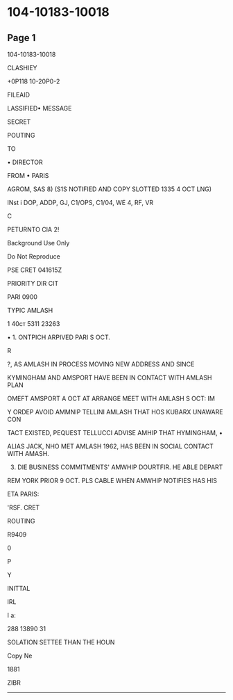 # 104-10183-10018

## Page 1

104-10183-10018

CLASHIEY

+0P118 10-20P0-2

FILEAID

LASSIFIED• MESSAGE

SECRET

POUTING

TO

• DIRECTOR

FROM • PARIS

AGROM, SAS 8) (S1S NOTIFIED AND COPY SLOTTED 1335 4 OCT LNG)

INst i DOP, ADDP, GJ, C1/OPS, C1/04, WE 4, RF, VR

C

PETURNTO CIA 2!

Background Use Only

Do Not Reproduce

PSE CRET 041615Z

PRIORITY DIR CIT

PARI 0900

TYPIC AMLASH

1 40ст 5311 23263

• 1. ONTPICH ARPIVED PARI S OCT.

R

?, AS AMLASH IN PROCESS MOVING NEW ADDRESS AND SINCE

KYMINGHAM AND AMSPORT HAVE BEEN IN CONTACT WITH AMLASH PLAN

OMEFT AMSPORT A OCT AT ARRANGE MEET WITH AMLASH S OCT: IM

Y ORDEP AVOID AMMNIP TELLINI AMLASH THAT HOS KUBARX UNAWARE CON

TACT EXISTED, PEQUEST TELLUCCI ADVISE AMHIP THAT HYMINGHAM, •

ALIAS JACK, NHO MET AMLASH 1962, HAS BEEN IN SOCIAL CONTACT WITH AMASH.

3. DIE BUSINESS COMMITMENTS' AMWHIP DOURTFIR. HE ABLE DEPART

REM YORK PRIOR 9 OCT. PLS CABLE WHEN AMWHIP NOTIFIES HAS HIS

ETA PARIS:

'RSF. CRET

ROUTING

R9409

0

P

Y

INITTAL

IRL

I a:

288 13890 31

SOLATION SETTEE THAN THE HOUN

Copy Ne

1881

ZIBR

---

